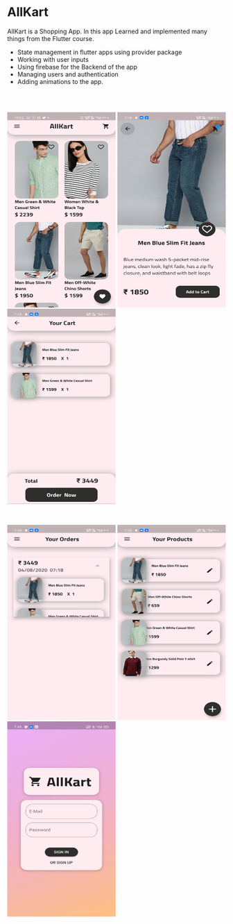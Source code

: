 # AllKart

AllKart is a Shopping App. In this app Learned and implemented many things from the Flutter course.
* State management in flutter apps using provider package
* Working with user inputs
* Using firebase for the Backend of the app
* Managing users and authentication
* Adding animations to the app.

<br/>
<br/>

<img src="https://github.com/pratikpwr/All-Kart/blob/master/assets/images/kart1.jpg" width="250" height="450"> <img src="https://github.com/pratikpwr/All-Kart/blob/master/assets/images/kart2.jpg" width="250" height="450"> <img src="https://github.com/pratikpwr/All-Kart/blob/master/assets/images/kart3.jpg" width="250" height="450">

<br/>

<img src="https://github.com/pratikpwr/All-Kart/blob/master/assets/images/kart4.jpg" width="250" height="450"> <img src="https://github.com/pratikpwr/All-Kart/blob/master/assets/images/kart5.jpg" width="250" height="450"> <img src="https://github.com/pratikpwr/All-Kart/blob/master/assets/images/kart6.jpg" width="250" height="450">
